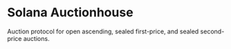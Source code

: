 # Solana Auctionhouse

Auction protocol for open ascending, sealed first-price, and sealed second-price auctions.

